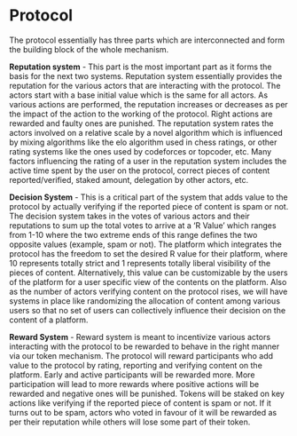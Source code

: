 # Protocol
The protocol essentially has three parts which are interconnected and form the building block of the whole mechanism.

**Reputation system** - This part is the most important part as it forms the basis for the next two systems. Reputation system essentially provides the reputation for the various actors that are interacting with the protocol. The actors start with a base initial value which is the same for all actors. As various actions are performed, the reputation increases or decreases as per the impact of the action to the working of the protocol. Right actions are rewarded and faulty ones are punished. The reputation system rates the actors involved on a relative scale by a novel algorithm which is influenced by mixing algorithms like the elo algorithm used in chess ratings, or other rating systems like the ones used by codeforces or topcoder, etc.  Many factors influencing the rating of a user in the reputation system includes the active time spent by the user on the protocol, correct pieces of content reported/verified, staked amount, delegation by other actors, etc.

**Decision System** - This is a critical part of the system that adds value to the protocol by actually verifying if the reported piece of content is spam or not. The decision system takes in the votes of various actors and their reputations to sum up the total votes to arrive at a ‘R Value’ which ranges from 1-10 where the two extreme ends of this range defines the two opposite values (example, spam or not). The platform which integrates the protocol has the freedom to set the desired R value for their platform, where 10 represents totally strict and 1 represents totally liberal visibility of the pieces of content. Alternatively, this value can be customizable by the users of the platform for a user specific view of the contents on the platform. Also as the number of actors verifying content on the protocol rises, we will have systems in place like randomizing the allocation of content among various users so that no set of users can collectively influence their decision on the content of a platform.

**Reward System** - Reward system is meant to incentivize various actors interacting with the protocol to be rewarded to behave in the right manner via our token mechanism. The protocol will reward participants who add value to the protocol by rating, reporting and verifying content on the platform. Early and active participants will be rewarded more. More participation will lead to more rewards where positive actions will be rewarded and negative ones will be punished. Tokens will be staked on key actions like verifying if the reported piece of content is spam or not. If it turns out to be spam, actors who voted in favour of it will be rewarded as per their reputation while others will lose some part of their token. 
